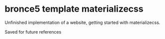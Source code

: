 # bronce5 template materializecss

Unfinished implementation of a website, getting started with materializecss.

Saved for future references
